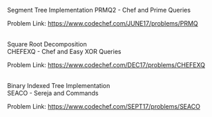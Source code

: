 Segment Tree Implementation
    PRMQ2 - Chef and Prime Queries 

Problem Link: https://www.codechef.com/JUNE17/problems/PRMQ



<br>Square Root Decomposition</br>
    CHEFEXQ - Chef and Easy XOR Queries 
 
Problem Link: https://www.codechef.com/DEC17/problems/CHEFEXQ



<br>Binary Indexed Tree Implementation</br>
    SEACO - Sereja and Commands

Problem Link: https://www.codechef.com/SEPT17/problems/SEACO
